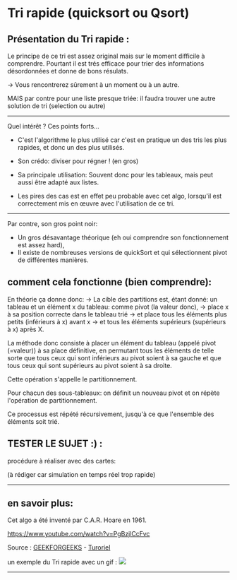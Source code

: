 # Tri rapide (quicksort ou Qsort)



## Présentation du Tri rapide : 

Le principe de ce tri est assez original mais sur le moment difficile à comprendre.
Pourtant il est trés efficace pour trier des informations désordonnées et donne de bons résulats.

-> Vous rencontrerez sûrement à un moment ou à un autre.

MAIS par contre pour une liste presque triée: il faudra trouver une autre solution de tri (selection ou autre) 

_____________
Quel intérêt ? Ces points forts...

* C'est l'algorithme le plus utilisé car c'est en pratique un des tris les plus rapides, et donc un des plus utilisés.
* Son crédo: diviser pour régner ! (en gros)

* Sa principale utilisation:
Souvent donc pour les tableaux, mais peut aussi être adapté aux listes.

* Les pires des cas est en effet peu probable avec cet algo, lorsqu'il est correctement mis en œuvre avec l'utilisation de ce tri.

_____________

Par contre, son gros point noir:
- Un gros désavantage théorique (eh oui comprendre son fonctionnement est assez hard), 
- Il existe de nombreuses versions de quickSort et qui sélectionnent pivot de différentes manières.




## comment cela fonctionne (bien comprendre): 

En théorie ça donne donc:
-> La cible des partitions est, étant donné: un tableau et un élément x du tableau: comme pivot (la valeur donc), 
-> place x à sa position correcte dans le tableau trié 
-> et place tous les éléments plus petits (inférieurs à x) avant x 
-> et tous les éléments supérieurs (supérieurs à x) après X. 

La méthode donc consiste à placer un élément du tableau (appelé pivot (=valeur)) à sa place définitive, en permutant tous les éléments de telle sorte que
tous ceux qui sont inférieurs au pivot soient à sa gauche 
et que tous ceux qui sont supérieurs au pivot soient à sa droite.

Cette opération s'appelle le partitionnement. 

Pour chacun des sous-tableaux:
on définit un nouveau pivot et on répète l'opération de partitionnement. 

Ce processus est répété récursivement, jusqu'à ce que l'ensemble des éléments soit trié.


## TESTER LE SUJET :) : 
procédure à réaliser avec des cartes:

(à rédiger car simulation en temps réel trop rapide)




_________________________________________________________________________________

## en savoir plus: 

Cet algo a été inventé par C.A.R. Hoare en 1961.

https://www.youtube.com/watch?v=PgBzjlCcFvc


Source : [GEEKFORGEEKS](https://www.youtube.com/watch?v=PgBzjlCcFvc) - 
         [Turoriel](http://sdz.tdct.org/sdz/le-tri-par-tas.html)

un exemple du Tri rapide avec un gif : ![](images/xxxxxxx.gif)

_________________________________________________________________________________
